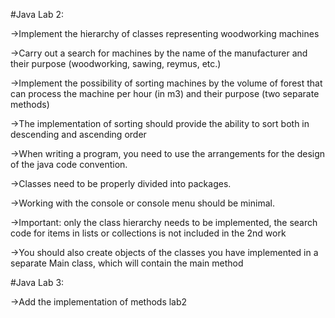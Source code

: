 #Java Lab 2:

->Implement the hierarchy of classes representing woodworking machines

->Carry out a search for machines by the name of the manufacturer and their purpose (woodworking, sawing, reymus, etc.)

->Implement the possibility of sorting machines by the volume of forest that can process the machine per hour (in m3) and their purpose (two separate methods)

->The implementation of sorting should provide the ability to sort both in descending and ascending order

->When writing a program, you need to use the arrangements for the design of the java code convention.

->Classes need to be properly divided into packages.

->Working with the console or console menu should be minimal.

->Important: only the class hierarchy needs to be implemented, the search code for items in lists or collections is not included in the 2nd work

->You should also create objects of the classes you have implemented in a separate Main class, which will contain the main method

#Java Lab 3:

->Add the implementation of methods lab2
